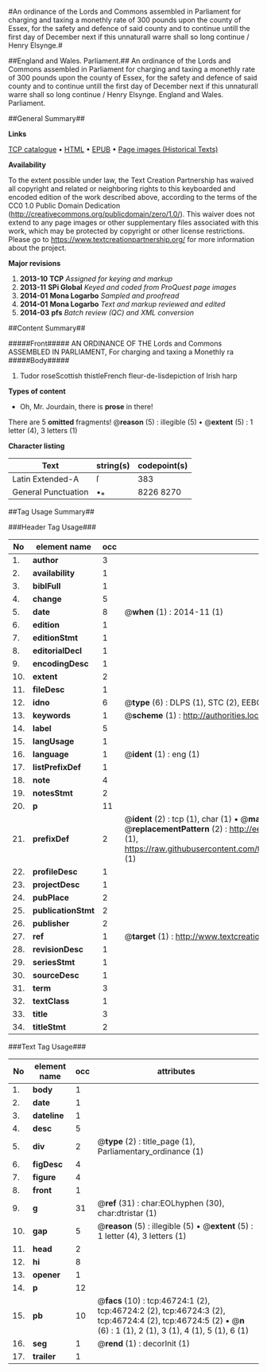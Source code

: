#An ordinance of the Lords and Commons assembled in Parliament for charging and taxing a monethly rate of 300 pounds upon the county of Essex, for the safety and defence of said county and to continue untill the first day of December next if this unnaturall warre shall so long continue / Henry Elsynge.#

##England and Wales. Parliament.##
An ordinance of the Lords and Commons assembled in Parliament for charging and taxing a monethly rate of 300 pounds upon the county of Essex, for the safety and defence of said county and to continue untill the first day of December next if this unnaturall warre shall so long continue / Henry Elsynge.
England and Wales. Parliament.

##General Summary##

**Links**

[TCP catalogue](http://www.ota.ox.ac.uk/tcp/)  • 
[HTML](http://tei.it.ox.ac.uk/tcp/Texts-HTML/free/A37/A37933.html)  • 
[EPUB](http://tei.it.ox.ac.uk/tcp/Texts-EPUB/free/A37/A37933.epub) • 
[Page images (Historical Texts)](https://historicaltexts.jisc.ac.uk/eebo-11203280e)

**Availability**

To the extent possible under law, the Text Creation Partnership has waived all copyright and related or neighboring rights to this keyboarded and encoded edition of the work described above, according to the terms of the CC0 1.0 Public Domain Dedication (http://creativecommons.org/publicdomain/zero/1.0/). This waiver does not extend to any page images or other supplementary files associated with this work, which may be protected by copyright or other license restrictions. Please go to https://www.textcreationpartnership.org/ for more information about the project.

**Major revisions**

1. __2013-10__ __TCP__ *Assigned for keying and markup*
1. __2013-11__ __SPi Global__ *Keyed and coded from ProQuest page images*
1. __2014-01__ __Mona Logarbo__ *Sampled and proofread*
1. __2014-01__ __Mona Logarbo__ *Text and markup reviewed and edited*
1. __2014-03__ __pfs__ *Batch review (QC) and XML conversion*

##Content Summary##

#####Front#####
AN ORDINANCE OF THE Lords and Commons ASSEMBLED IN PARLIAMENT, For charging and taxing a Monethly ra
#####Body#####

1. Tudor roseScottish thistleFrench fleur-de-lisdepiction of Irish harp

**Types of content**

  * Oh, Mr. Jourdain, there is **prose** in there!

There are 5 **omitted** fragments! 
 @__reason__ (5) : illegible (5)  •  @__extent__ (5) : 1 letter (4), 3 letters (1)

**Character listing**


|Text|string(s)|codepoint(s)|
|---|---|---|
|Latin Extended-A|ſ|383|
|General Punctuation|•⁎|8226 8270|

##Tag Usage Summary##

###Header Tag Usage###

|No|element name|occ|attributes|
|---|---|---|---|
|1.|__author__|3||
|2.|__availability__|1||
|3.|__biblFull__|1||
|4.|__change__|5||
|5.|__date__|8| @__when__ (1) : 2014-11 (1)|
|6.|__edition__|1||
|7.|__editionStmt__|1||
|8.|__editorialDecl__|1||
|9.|__encodingDesc__|1||
|10.|__extent__|2||
|11.|__fileDesc__|1||
|12.|__idno__|6| @__type__ (6) : DLPS (1), STC (2), EEBO-CITATION (1), OCLC (1), VID (1)|
|13.|__keywords__|1| @__scheme__ (1) : http://authorities.loc.gov/ (1)|
|14.|__label__|5||
|15.|__langUsage__|1||
|16.|__language__|1| @__ident__ (1) : eng (1)|
|17.|__listPrefixDef__|1||
|18.|__note__|4||
|19.|__notesStmt__|2||
|20.|__p__|11||
|21.|__prefixDef__|2| @__ident__ (2) : tcp (1), char (1)  •  @__matchPattern__ (2) : ([0-9\-]+):([0-9IVX]+) (1), (.+) (1)  •  @__replacementPattern__ (2) : http://eebo.chadwyck.com/downloadtiff?vid=$1&page=$2 (1), https://raw.githubusercontent.com/textcreationpartnership/Texts/master/tcpchars.xml#$1 (1)|
|22.|__profileDesc__|1||
|23.|__projectDesc__|1||
|24.|__pubPlace__|2||
|25.|__publicationStmt__|2||
|26.|__publisher__|2||
|27.|__ref__|1| @__target__ (1) : http://www.textcreationpartnership.org/docs/. (1)|
|28.|__revisionDesc__|1||
|29.|__seriesStmt__|1||
|30.|__sourceDesc__|1||
|31.|__term__|3||
|32.|__textClass__|1||
|33.|__title__|3||
|34.|__titleStmt__|2||


###Text Tag Usage###

|No|element name|occ|attributes|
|---|---|---|---|
|1.|__body__|1||
|2.|__date__|1||
|3.|__dateline__|1||
|4.|__desc__|5||
|5.|__div__|2| @__type__ (2) : title_page (1), Parliamentary_ordinance (1)|
|6.|__figDesc__|4||
|7.|__figure__|4||
|8.|__front__|1||
|9.|__g__|31| @__ref__ (31) : char:EOLhyphen (30), char:dtristar (1)|
|10.|__gap__|5| @__reason__ (5) : illegible (5)  •  @__extent__ (5) : 1 letter (4), 3 letters (1)|
|11.|__head__|2||
|12.|__hi__|8||
|13.|__opener__|1||
|14.|__p__|12||
|15.|__pb__|10| @__facs__ (10) : tcp:46724:1 (2), tcp:46724:2 (2), tcp:46724:3 (2), tcp:46724:4 (2), tcp:46724:5 (2)  •  @__n__ (6) : 1 (1), 2 (1), 3 (1), 4 (1), 5 (1), 6 (1)|
|16.|__seg__|1| @__rend__ (1) : decorInit (1)|
|17.|__trailer__|1||
